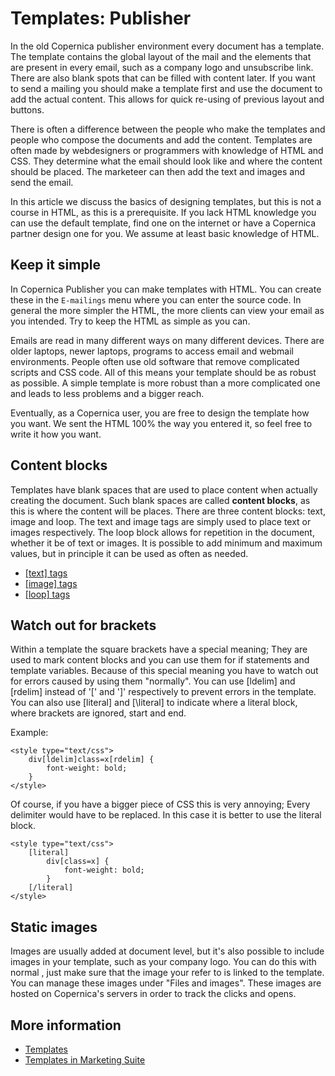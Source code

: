 # Templates: Publisher

In the old Copernica publisher environment every document has a template. 
The template contains the global layout of the mail and the elements 
that are present in every email, such as a company logo and unsubscribe 
link. There are also blank spots that can be filled with content later. 
If you want to send a mailing you should make a template first and use 
the document to add the actual content. This allows for quick re-using 
of previous layout and buttons.

There is often a difference between the people who make the templates and 
people who compose the documents and add the content. Templates are often 
made by webdesigners or programmers with knowledge of HTML and CSS. They 
determine what the email should look like and where the content should be placed. 
The marketeer can then add the text and images and send the email.

In this article we discuss the basics of designing templates, but this 
is not a course in HTML, as this is a prerequisite. If you lack HTML knowledge 
you can use the default template, find one on the internet or have a Copernica 
partner design one for you. We assume at least basic knowledge of HTML.

## Keep it simple

In Copernica Publisher you can make templates with HTML. You can create 
these in the `E-mailings` menu where you can enter the source code. In 
general the more simpler the HTML, the more clients can view your email 
as you intended. Try to keep the HTML as simple as you can. 

Emails are read in many different ways on many different devices. There are 
older laptops, newer laptops, programs to access email and webmail environments. 
People often use old software that remove complicated scripts and CSS code. 
All of this means your template should be as robust as possible. A simple 
template is more robust than a more complicated one and leads to less problems 
and a bigger reach.

Eventually, as a Copernica user, you are free to design the template how 
you want. We sent the HTML 100% the way you entered it, so feel free to 
write it how you want. 

## Content blocks

Templates have blank spaces that are used to place content when actually 
creating the document. Such blank spaces are called **content blocks**, 
as this is where the content will be places. There are three content 
blocks: text, image and loop. The text and image tags are simply used 
to place text or images respectively. The loop block allows for repetition 
in the document, whether it be of text or images. It is possible to add 
minimum and maximum values, but in principle it can be used as often as 
needed.

* [[text] tags](./text-tag)
* [[image] tags](./image-tag)
* [[loop] tags](./loop-tag)

## Watch out for brackets

Within a template the square brackets have a special meaning; They are 
used to mark content blocks and you can use them for if statements and 
template variables. Because of this special meaning you have to watch out 
for errors caused by using them "normally". You can use [ldelim] and [rdelim] 
instead of '[' and ']' respectively to prevent errors in the template. 
You can also use [literal] and [\literal] to indicate where a literal block, 
where brackets are ignored, start and end.

Example:

    <style type="text/css">
        div[ldelim]class=x[rdelim] {
            font-weight: bold;
        }
    </style>
    
Of course, if you have a bigger piece of CSS this is very annoying; Every 
delimiter would have to be replaced. In this case it is better to use the 
literal block.

    <style type="text/css">
        [literal]
            div[class=x] {
                font-weight: bold;
            }
        [/literal]
    </style>
    
## Static images

Images are usually added at document level, but it's also possible to 
include images in your template, such as your company logo. You can 
do this with normal <img>, just make sure that the image your refer to 
is linked to the template. You can manage these images under "Files and images". 
These images are hosted on Copernica's servers in order to track the clicks 
and opens.

## More information

* [Templates](./templates)
* [Templates in Marketing Suite](./templates-marketing-suite)

